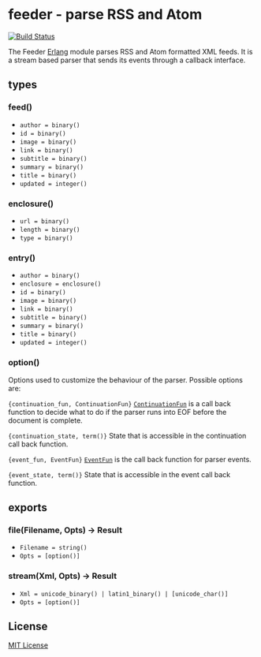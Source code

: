 # feeder - parse RSS and Atom

[![Build Status](https://secure.travis-ci.org/michaelnisi/feeder.svg)](http://travis-ci.org/michaelnisi/feeder)

The Feeder [Erlang](http://www.erlang.org/) module parses RSS and Atom formatted XML feeds. It is a stream based parser that sends its events through a callback interface.

## types

### feed()

  - `author = binary()`
  - `id = binary()`
  - `image = binary()`
  - `link = binary()`
  - `subtitle = binary()`
  - `summary = binary()`
  - `title = binary()`
  - `updated = integer()`

### enclosure()

  - `url = binary()`
  - `length = binary()`
  - `type = binary()`

### entry()

  - `author = binary()`
  - `enclosure = enclosure()`
  - `id = binary()`
  - `image = binary()`
  - `link = binary()`
  - `subtitle = binary()`
  - `summary = binary()`
  - `title = binary()`
  - `updated = integer()`

### option()

Options used to customize the behaviour of the parser. Possible options are:

`{continuation_fun, ContinuationFun}`
[`ContinuationFun`](http://www.erlang.org/doc/man/xmerl_sax_parser.html#ContinuationFun-1) is a call back function to decide what to do if the parser runs into EOF before the document is complete.

`{continuation_state, term()}`
State that is accessible in the continuation call back function.

`{event_fun, EventFun}`
[`EventFun`](http://www.erlang.org/doc/man/xmerl_sax_parser.html#EventFun-3) is the call back function for parser events.

`{event_state, term()}`
State that is accessible in the event call back function.

## exports

### file(Filename, Opts) -> Result

- `Filename = string()`
- `Opts = [option()]`

### stream(Xml, Opts) -> Result

- `Xml = unicode_binary() | latin1_binary() | [unicode_char()]`
- `Opts = [option()]`

## License

[MIT License](https://raw.github.com/michaelnisi/feeder/master/LICENSE)
